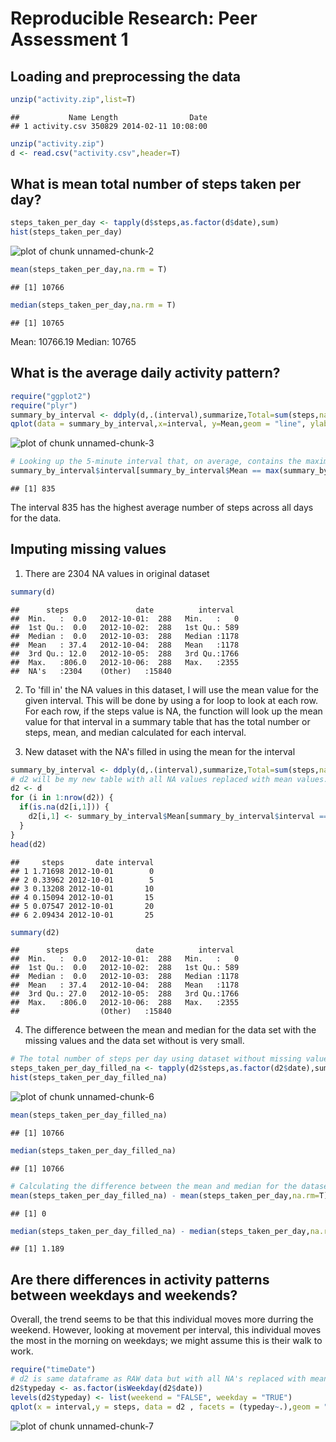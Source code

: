 # Reproducible Research: Peer Assessment 1


## Loading and preprocessing the data

```r
unzip("activity.zip",list=T)
```

```
##           Name Length                Date
## 1 activity.csv 350829 2014-02-11 10:08:00
```

```r
unzip("activity.zip")
d <- read.csv("activity.csv",header=T)
```
## What is mean total number of steps taken per day?


```r
steps_taken_per_day <- tapply(d$steps,as.factor(d$date),sum)
hist(steps_taken_per_day)
```

![plot of chunk unnamed-chunk-2](figure/unnamed-chunk-2.png) 

```r
mean(steps_taken_per_day,na.rm = T)
```

```
## [1] 10766
```

```r
median(steps_taken_per_day,na.rm = T)
```

```
## [1] 10765
```

Mean: 10766.19
Median: 10765

## What is the average daily activity pattern?


```r
require("ggplot2")
require("plyr")
summary_by_interval <- ddply(d,.(interval),summarize,Total=sum(steps,na.rm=T),Mean=mean(steps,na.rm=T),Median=median(steps, na.rm=T))
qplot(data = summary_by_interval,x=interval, y=Mean,geom = "line", ylab = "Average number of steps over the 2 months")
```

![plot of chunk unnamed-chunk-3](figure/unnamed-chunk-3.png) 

```r
# Looking up the 5-minute interval that, on average, contains the maximum number of steps
summary_by_interval$interval[summary_by_interval$Mean == max(summary_by_interval$Mean)]
```

```
## [1] 835
```
The interval 835 has the highest average number of steps across all days for the data.

## Imputing missing values

1. There are 2304 NA values in original dataset

```r
summary(d)
```

```
##      steps               date          interval   
##  Min.   :  0.0   2012-10-01:  288   Min.   :   0  
##  1st Qu.:  0.0   2012-10-02:  288   1st Qu.: 589  
##  Median :  0.0   2012-10-03:  288   Median :1178  
##  Mean   : 37.4   2012-10-04:  288   Mean   :1178  
##  3rd Qu.: 12.0   2012-10-05:  288   3rd Qu.:1766  
##  Max.   :806.0   2012-10-06:  288   Max.   :2355  
##  NA's   :2304    (Other)   :15840
```
2. To 'fill in' the NA values in this dataset, I will use the mean value for the given interval. This will be done by using a for loop to look at each row. For each row, if the steps value is NA, the function will look up the mean value for that interval in a summary table that has the total number or steps, mean, and median calculated for each interval.

3. New dataset with the NA's filled in using the mean for the interval

```r
summary_by_interval <- ddply(d,.(interval),summarize,Total=sum(steps,na.rm=T),Mean=mean(steps,na.rm=T),Median=median(steps, na.rm=T))
# d2 will be my new table with all NA values replaced with mean values.
d2 <- d
for (i in 1:nrow(d2)) {
  if(is.na(d2[i,1])) {
    d2[i,1] <- summary_by_interval$Mean[summary_by_interval$interval == d2[i,3]]
  }
}
head(d2)
```

```
##     steps       date interval
## 1 1.71698 2012-10-01        0
## 2 0.33962 2012-10-01        5
## 3 0.13208 2012-10-01       10
## 4 0.15094 2012-10-01       15
## 5 0.07547 2012-10-01       20
## 6 2.09434 2012-10-01       25
```

```r
summary(d2)
```

```
##      steps               date          interval   
##  Min.   :  0.0   2012-10-01:  288   Min.   :   0  
##  1st Qu.:  0.0   2012-10-02:  288   1st Qu.: 589  
##  Median :  0.0   2012-10-03:  288   Median :1178  
##  Mean   : 37.4   2012-10-04:  288   Mean   :1178  
##  3rd Qu.: 27.0   2012-10-05:  288   3rd Qu.:1766  
##  Max.   :806.0   2012-10-06:  288   Max.   :2355  
##                  (Other)   :15840
```

4. The difference between the mean and median for the data set with the missing values and the data set without is very small.


```r
# The total number of steps per day using dataset without missing values.
steps_taken_per_day_filled_na <- tapply(d2$steps,as.factor(d2$date),sum)
hist(steps_taken_per_day_filled_na)
```

![plot of chunk unnamed-chunk-6](figure/unnamed-chunk-6.png) 

```r
mean(steps_taken_per_day_filled_na)
```

```
## [1] 10766
```

```r
median(steps_taken_per_day_filled_na)
```

```
## [1] 10766
```

```r
# Calculating the difference between the mean and median for the dataset with missing values and the dataset without.
mean(steps_taken_per_day_filled_na) - mean(steps_taken_per_day,na.rm=T) 
```

```
## [1] 0
```

```r
median(steps_taken_per_day_filled_na) - median(steps_taken_per_day,na.rm=T) 
```

```
## [1] 1.189
```

## Are there differences in activity patterns between weekdays and weekends?

Overall, the trend seems to be that this individual moves more durring the weekend. However, looking at movement per interval, this individual moves the most in the morning on weekdays; we might assume this is their walk to work.


```r
require("timeDate")
# d2 is same dataframe as RAW data but with all NA's replaced with mean of interval (See Imputing missing values #3)
d2$typeday <- as.factor(isWeekday(d2$date))
levels(d2$typeday) <- list(weekend = "FALSE", weekday = "TRUE")
qplot(x = interval,y = steps, data = d2 , facets = (typeday~.),geom = "line",stat = 'summary', fun.y = 'mean', main = "Activity Patterns between weekdays vs weekends",xlab = "Interval (in 5min increments)", ylab = "Number of Steps (Averaged over 2 month period)")
```

![plot of chunk unnamed-chunk-7](figure/unnamed-chunk-7.png) 

